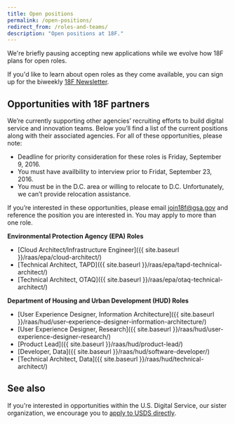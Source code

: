 ```yaml
---
title: Open positions
permalink: /open-positions/
redirect_from: /roles-and-teams/
description: "Open positions at 18F."
---
```


We're briefly pausing accepting new applications while we evolve how 18F plans for open roles.

If you'd like to learn about open roles as they come available, you can sign up for the biweekly [18F Newsletter](https://18f.gsa.gov/#newsletter).

## Opportunities with 18F partners
We’re currently supporting other agencies’ recruiting efforts to build digital service and innovation teams. Below you’ll find a list of the current positions along with their associated agencies. For all of these opportunities, please note:

- Deadline for priority consideration for these roles is Friday, September 9, 2016.
- You must have availbility to interview prior to Fridat, September 23, 2016.
- You must be in the D.C. area or willing to relocate to D.C. Unfortunately, we can’t provide relocation assistance.

If you’re interested in these opportunities, please email join18f@gsa.gov and reference the position you are interested in. You may apply to more than one role.

**Environmental Protection Agency (EPA) Roles**

- [Cloud Architect/Infrastructure Engineer]({{ site.baseurl }}/raas/epa/cloud-architect/) 
- [Technical Architect, TAPD]({{ site.baseurl }}/raas/epa/tapd-technical-architect/) 
- [Technical Architect, OTAQ]({{ site.baseurl }}/raas/epa/otaq-technical-architect/) 

**Department of Housing and Urban Development (HUD) Roles**

- [User Experience Designer, Information Architecture]({{ site.baseurl }}/raas/hud/user-experience-designer-information-architecture/)
- [User Experience Designer, Research]({{ site.baseurl }}/raas/hud/user-experience-designer-research/)
- [Product Lead]({{ site.baseurl }}/raas/hud/product-lead/)
- [Developer, Data]({{ site.baseurl }}/raas/hud/software-developer/)
- [Technical Architect, Data]({{ site.baseurl }}/raas/hud/technical-architect/)

## See also

If you're interested in opportunities within the U.S. Digital Service, our sister organization, we encourage you to [apply to USDS directly](https://www.usds.gov/join).
